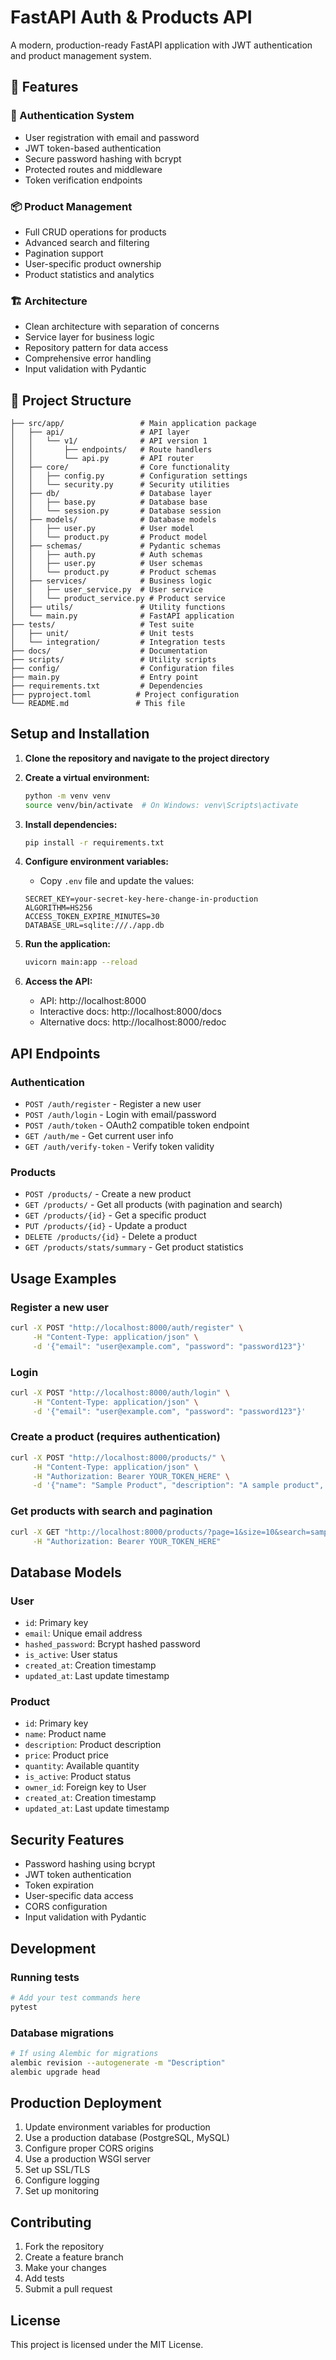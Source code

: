 # FastAPI Auth & Products API

A modern, production-ready FastAPI application with JWT authentication and product management system.

## 🚀 Features

### 🔐 Authentication System
- User registration with email and password
- JWT token-based authentication
- Secure password hashing with bcrypt
- Protected routes and middleware
- Token verification endpoints

### 📦 Product Management
- Full CRUD operations for products
- Advanced search and filtering
- Pagination support
- User-specific product ownership
- Product statistics and analytics

### 🏗️ Architecture
- Clean architecture with separation of concerns
- Service layer for business logic
- Repository pattern for data access
- Comprehensive error handling
- Input validation with Pydantic

## 📁 Project Structure

```
├── src/app/                 # Main application package
│   ├── api/                 # API layer
│   │   └── v1/              # API version 1
│   │       ├── endpoints/   # Route handlers
│   │       └── api.py       # API router
│   ├── core/                # Core functionality
│   │   ├── config.py        # Configuration settings
│   │   └── security.py      # Security utilities
│   ├── db/                  # Database layer
│   │   ├── base.py          # Database base
│   │   └── session.py       # Database session
│   ├── models/              # Database models
│   │   ├── user.py          # User model
│   │   └── product.py       # Product model
│   ├── schemas/             # Pydantic schemas
│   │   ├── auth.py          # Auth schemas
│   │   ├── user.py          # User schemas
│   │   └── product.py       # Product schemas
│   ├── services/            # Business logic
│   │   ├── user_service.py  # User service
│   │   └── product_service.py # Product service
│   ├── utils/               # Utility functions
│   └── main.py              # FastAPI application
├── tests/                   # Test suite
│   ├── unit/                # Unit tests
│   └── integration/         # Integration tests
├── docs/                    # Documentation
├── scripts/                 # Utility scripts
├── config/                  # Configuration files
├── main.py                  # Entry point
├── requirements.txt         # Dependencies
├── pyproject.toml          # Project configuration
└── README.md               # This file
```

## Setup and Installation

1. **Clone the repository and navigate to the project directory**

2. **Create a virtual environment:**
   ```bash
   python -m venv venv
   source venv/bin/activate  # On Windows: venv\Scripts\activate
   ```

3. **Install dependencies:**
   ```bash
   pip install -r requirements.txt
   ```

4. **Configure environment variables:**
   - Copy `.env` file and update the values:
   ```
   SECRET_KEY=your-secret-key-here-change-in-production
   ALGORITHM=HS256
   ACCESS_TOKEN_EXPIRE_MINUTES=30
   DATABASE_URL=sqlite:///./app.db
   ```

5. **Run the application:**
   ```bash
   uvicorn main:app --reload
   ```

6. **Access the API:**
   - API: http://localhost:8000
   - Interactive docs: http://localhost:8000/docs
   - Alternative docs: http://localhost:8000/redoc

## API Endpoints

### Authentication
- `POST /auth/register` - Register a new user
- `POST /auth/login` - Login with email/password
- `POST /auth/token` - OAuth2 compatible token endpoint
- `GET /auth/me` - Get current user info
- `GET /auth/verify-token` - Verify token validity

### Products
- `POST /products/` - Create a new product
- `GET /products/` - Get all products (with pagination and search)
- `GET /products/{id}` - Get a specific product
- `PUT /products/{id}` - Update a product
- `DELETE /products/{id}` - Delete a product
- `GET /products/stats/summary` - Get product statistics

## Usage Examples

### Register a new user
```bash
curl -X POST "http://localhost:8000/auth/register" \
     -H "Content-Type: application/json" \
     -d '{"email": "user@example.com", "password": "password123"}'
```

### Login
```bash
curl -X POST "http://localhost:8000/auth/login" \
     -H "Content-Type: application/json" \
     -d '{"email": "user@example.com", "password": "password123"}'
```

### Create a product (requires authentication)
```bash
curl -X POST "http://localhost:8000/products/" \
     -H "Content-Type: application/json" \
     -H "Authorization: Bearer YOUR_TOKEN_HERE" \
     -d '{"name": "Sample Product", "description": "A sample product", "price": 29.99, "quantity": 100}'
```

### Get products with search and pagination
```bash
curl -X GET "http://localhost:8000/products/?page=1&size=10&search=sample" \
     -H "Authorization: Bearer YOUR_TOKEN_HERE"
```

## Database Models

### User
- `id`: Primary key
- `email`: Unique email address
- `hashed_password`: Bcrypt hashed password
- `is_active`: User status
- `created_at`: Creation timestamp
- `updated_at`: Last update timestamp

### Product
- `id`: Primary key
- `name`: Product name
- `description`: Product description
- `price`: Product price
- `quantity`: Available quantity
- `is_active`: Product status
- `owner_id`: Foreign key to User
- `created_at`: Creation timestamp
- `updated_at`: Last update timestamp

## Security Features

- Password hashing using bcrypt
- JWT token authentication
- Token expiration
- User-specific data access
- CORS configuration
- Input validation with Pydantic

## Development

### Running tests
```bash
# Add your test commands here
pytest
```

### Database migrations
```bash
# If using Alembic for migrations
alembic revision --autogenerate -m "Description"
alembic upgrade head
```

## Production Deployment

1. Update environment variables for production
2. Use a production database (PostgreSQL, MySQL)
3. Configure proper CORS origins
4. Use a production WSGI server
5. Set up SSL/TLS
6. Configure logging
7. Set up monitoring

## Contributing

1. Fork the repository
2. Create a feature branch
3. Make your changes
4. Add tests
5. Submit a pull request

## License

This project is licensed under the MIT License.